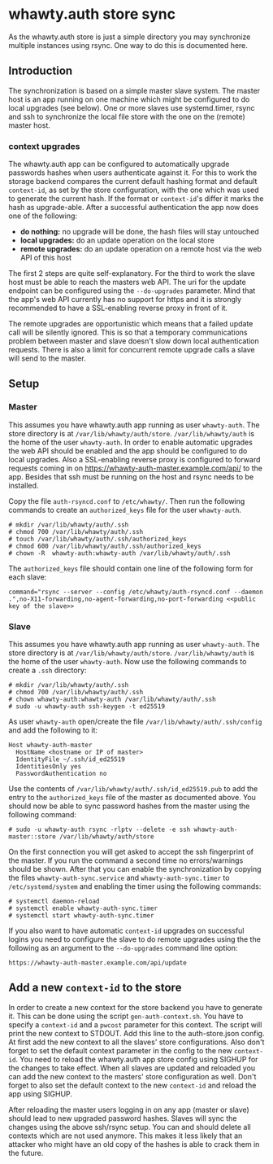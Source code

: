 # whawty.auth store sync

As the whawty.auth store is just a simple directory you may synchronize multiple
instances using rsync. One way to do this is documented here.

## Introduction

The synchronization is based on a simple master slave system. The master host is an app
running on one machine which might be configured to do local upgrades (see below). One or
more slaves use systemd.timer, rsync and ssh to synchronize the local file store with
the one on the (remote) master host.

### context upgrades

The whawty.auth app can be configured to automatically upgrade passwords hashes when users
authenticate against it. For this to work the storage backend compares the current default
hashing format and default `context-id`, as set by the store configuration, with the one which
was used to generate the current hash. If the format or `context-id`'s differ it marks the
hash as upgrade-able. After a successful authentication the app now does one of the following:

- **do nothing:** no upgrade will be done, the hash files will stay untouched
- **local upgrades:** do an update operation on the local store
- **remote upgrades:** do an update operation on a remote host via the web API of this host

The first 2 steps are quite self-explanatory. For the third to work the slave host must
be able to reach the masters web API. The uri for the update endpoint can be configured
using the `--do-upgrades` parameter. Mind that the app's web API currently has no support for
https and it is strongly recommended to have a SSL-enabling reverse proxy in front of it.

The remote upgrades are opportunistic which means that a failed update call will be
silently ignored. This is so that a temporary communications problem between master and slave
doesn't slow down local authentication requests. There is also a limit for concurrent
remote upgrade calls a slave will send to the master.

## Setup

### Master

This assumes you have whawty.auth app running as user `whawty-auth`. The store directory is at
`/var/lib/whawty/auth/store`. `/var/lib/whawty/auth` is the home of the user `whawty-auth`.
In order to enable automatic upgrades the web API should be enabled and the app should be
configured to do local upgrades. Also a SSL-enabling reverse proxy is configured to forward
requests coming in on https://whawty-auth-master.example.com/api/ to the app.
Besides that ssh must be running on the host and rsync needs to be installed.

Copy the file `auth-rsyncd.conf` to `/etc/whawty/`. Then run the following commands to create
an `authorized_keys` file for the user `whawty-auth`.

    # mkdir /var/lib/whawty/auth/.ssh
    # chmod 700 /var/lib/whawty/auth/.ssh
    # touch /var/lib/whawty/auth/.ssh/authorized_keys
    # chmod 600 /var/lib/whawty/auth/.ssh/authorized_keys
    # chown -R  whawty-auth:whawty-auth /var/lib/whawty/auth/.ssh

The `authorized_keys` file should contain one line of the following form for each slave:

    command="rsync --server --config /etc/whawty/auth-rsyncd.conf --daemon .",no-X11-forwarding,no-agent-forwarding,no-port-forwarding <<public key of the slave>>

### Slave

This assumes you have whawty.auth app running as user `whawty-auth`. The store directory is at
`/var/lib/whawty/auth/store`. `/var/lib/whawty/auth` is the home of the user `whawty-auth`.
Now use the following commands to create a `.ssh` directory:

    # mkdir /var/lib/whawty/auth/.ssh
    # chmod 700 /var/lib/whawty/auth/.ssh
    # chown whawty-auth:whawty-auth /var/lib/whawty/auth/.ssh
    # sudo -u whawty-auth ssh-keygen -t ed25519

As user `whawty-auth` open/create the file `/var/lib/whawty/auth/.ssh/config` and add the following
to it:

    Host whawty-auth-master
      HostName <hostname or IP of master>
      IdentityFile ~/.ssh/id_ed25519
      IdentitiesOnly yes
      PasswordAuthentication no

Use the contents of `/var/lib/whawty/auth/.ssh/id_ed25519.pub` to add the entry to the
`authorized_keys` file of the master as documented above. You should now be able to sync password
hashes from the master using the following command:

    # sudo -u whawty-auth rsync -rlptv --delete -e ssh whawty-auth-master::store /var/lib/whawty/auth/store

On the first connection you will get asked to accept the ssh fingerprint of the master. If you run
the command a second time no errors/warnings should be shown.
After that you can enable the synchronization by copying the files `whawty-auth-sync.service` and
`whawty-auth-sync.timer` to `/etc/systemd/system` and enabling the timer using the following commands:

    # systemctl daemon-reload
    # systemctl enable whawty-auth-sync.timer
    # systemctl start whawty-auth-sync.timer

If you also want to have automatic `context-id` upgrades on successful logins you need to configure the
slave to do remote upgrades using the the following as an argument to the `--do-upgrades` command line option:

    https://whawty-auth-master.example.com/api/update


## Add a new `context-id` to the store

In order to create a new context for the store backend you have to generate it. This can be done using the
script `gen-auth-context.sh`. You have to specify a `context-id` and a `pwcost` parameter for this context.
The script will print the new context to STDOUT. Add this line to the auth-store.json config.
At first add the new context to all the slaves' store configurations. Also don't forget to set the default
context parameter in the config to the new `context-id`. You need to reload the whawty.auth app store config
using SIGHUP for the changes to take effect.
When all slaves are updated and reloaded you can add the new context to the masters' store configuration as
well. Don't forget to also set the default context to the new `context-id` and reload the app using SIGHUP.

After reloading the master users logging in on any app (master or slave) should lead to new upgraded password
hashes. Slaves will sync the changes using the above ssh/rsync setup.
You can and should delete all contexts which are not used anymore. This makes it less likely that an attacker
who might have an old copy of the hashes is able to crack them in the future.